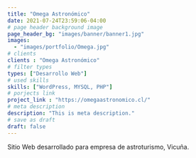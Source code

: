 ```yaml
---
title: "Omega Astronómico"
date: 2021-07-24T23:59:06-04:00
# page header background image
page_header_bg: "images/banner/banner1.jpg"
images: 
  - "images/portfolio/Omega.jpg"
# clients
clients : "Omega Astronómico"
# filter types
types: ["Desarrollo Web"]
# used skills
skills: ["WordPress, MYSQL, PHP"]
# porjects link
project_link : "https://omegaastronomico.cl/"
# meta description
description: "This is meta description."
# save as draft
draft: false
---
```

Sitio Web desarrollado para empresa de astroturismo, Vicuña.